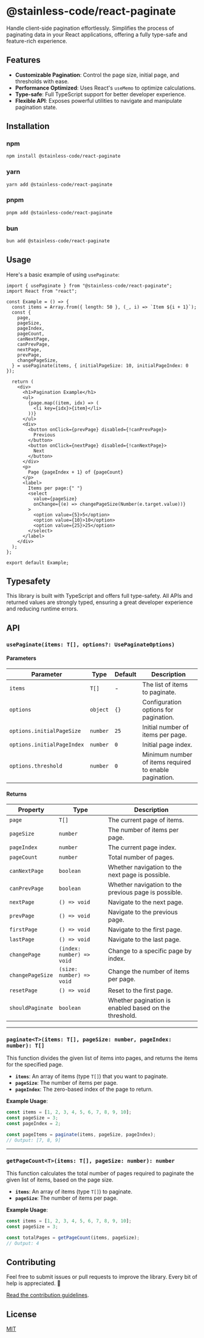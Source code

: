 # @stainless-code/react-paginate

Handle client-side pagination effortlessly. Simplifies the process of paginating data in your React applications, offering a fully type-safe and feature-rich experience.

## Features

- **Customizable Pagination**: Control the page size, initial page, and thresholds with ease.
- **Performance Optimized**: Uses React's `useMemo` to optimize calculations.
- **Type-safe**: Full TypeScript support for better developer experience.
- **Flexible API**: Exposes powerful utilities to navigate and manipulate pagination state.

## Installation

### npm

```bash
npm install @stainless-code/react-paginate
```

### yarn

```bash
yarn add @stainless-code/react-paginate
```

### pnpm

```bash
pnpm add @stainless-code/react-paginate
```

### bun

```bash
bun add @stainless-code/react-paginate
```

## Usage

Here's a basic example of using `usePaginate`:

```tsx
import { usePaginate } from "@stainless-code/react-paginate";
import React from "react";

const Example = () => {
  const items = Array.from({ length: 50 }, (_, i) => `Item ${i + 1}`);
  const {
    page,
    pageSize,
    pageIndex,
    pageCount,
    canNextPage,
    canPrevPage,
    nextPage,
    prevPage,
    changePageSize,
  } = usePaginate(items, { initialPageSize: 10, initialPageIndex: 0 });

  return (
    <div>
      <h1>Pagination Example</h1>
      <ul>
        {page.map((item, idx) => (
          <li key={idx}>{item}</li>
        ))}
      </ul>
      <div>
        <button onClick={prevPage} disabled={!canPrevPage}>
          Previous
        </button>
        <button onClick={nextPage} disabled={!canNextPage}>
          Next
        </button>
      </div>
      <p>
        Page {pageIndex + 1} of {pageCount}
      </p>
      <label>
        Items per page:{" "}
        <select
          value={pageSize}
          onChange={(e) => changePageSize(Number(e.target.value))}
        >
          <option value={5}>5</option>
          <option value={10}>10</option>
          <option value={25}>25</option>
        </select>
      </label>
    </div>
  );
};

export default Example;
```

## Typesafety

This library is built with TypeScript and offers full type-safety. All APIs and returned values are strongly typed, ensuring a great developer experience and reducing runtime errors.

## API

### `usePaginate(items: T[], options?: UsePaginateOptions)`

#### Parameters

| Parameter                  | Type     | Default | Description                                            |
| -------------------------- | -------- | ------- | ------------------------------------------------------ |
| `items`                    | `T[]`    | -       | The list of items to paginate.                         |
| `options`                  | `object` | `{}`    | Configuration options for pagination.                  |
| `options.initialPageSize`  | `number` | `25`    | Initial number of items per page.                      |
| `options.initialPageIndex` | `number` | `0`     | Initial page index.                                    |
| `options.threshold`        | `number` | `0`     | Minimum number of items required to enable pagination. |

#### Returns

| Property         | Type                      | Description                                           |
| ---------------- | ------------------------- | ----------------------------------------------------- |
| `page`           | `T[]`                     | The current page of items.                            |
| `pageSize`       | `number`                  | The number of items per page.                         |
| `pageIndex`      | `number`                  | The current page index.                               |
| `pageCount`      | `number`                  | Total number of pages.                                |
| `canNextPage`    | `boolean`                 | Whether navigation to the next page is possible.      |
| `canPrevPage`    | `boolean`                 | Whether navigation to the previous page is possible.  |
| `nextPage`       | `() => void`              | Navigate to the next page.                            |
| `prevPage`       | `() => void`              | Navigate to the previous page.                        |
| `firstPage`      | `() => void`              | Navigate to the first page.                           |
| `lastPage`       | `() => void`              | Navigate to the last page.                            |
| `changePage`     | `(index: number) => void` | Change to a specific page by index.                   |
| `changePageSize` | `(size: number) => void`  | Change the number of items per page.                  |
| `resetPage`      | `() => void`              | Reset to the first page.                              |
| `shouldPaginate` | `boolean`                 | Whether pagination is enabled based on the threshold. |

---

### `paginate<T>(items: T[], pageSize: number, pageIndex: number): T[]`

This function divides the given list of items into pages, and returns the items for the specified page.

- **`items`**: An array of items (type `T[]`) that you want to paginate.
- **`pageSize`**: The number of items per page.
- **`pageIndex`**: The zero-based index of the page to return.

**Example Usage**:

```typescript
const items = [1, 2, 3, 4, 5, 6, 7, 8, 9, 10];
const pageSize = 3;
const pageIndex = 2;

const pageItems = paginate(items, pageSize, pageIndex);
// Output: [7, 8, 9]
```

---

### `getPageCount<T>(items: T[], pageSize: number): number`

This function calculates the total number of pages required to paginate the given list of items, based on the page size.

- **`items`**: An array of items (type `T[]`) to paginate.
- **`pageSize`**: The number of items per page.

**Example Usage**:

```typescript
const items = [1, 2, 3, 4, 5, 6, 7, 8, 9, 10];
const pageSize = 3;

const totalPages = getPageCount(items, pageSize);
// Output: 4
```

## Contributing

Feel free to submit issues or pull requests to improve the library. Every bit of help is appreciated. 💖

[Read the contribution guidelines](./CONTRIBUTING.md).

## License

[MIT](./LICENSE)
